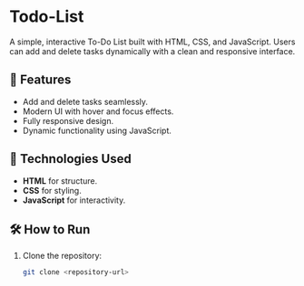 # Todo-List
A simple, interactive To-Do List built with HTML, CSS, and JavaScript. Users can add and delete tasks dynamically with a clean and responsive interface.

## 🚀 Features
- Add and delete tasks seamlessly.
- Modern UI with hover and focus effects.
- Fully responsive design.
- Dynamic functionality using JavaScript.

## 🌟 Technologies Used
- **HTML** for structure.
- **CSS** for styling.
- **JavaScript** for interactivity.

## 🛠️ How to Run
1. Clone the repository:
   ```bash
   git clone <repository-url>